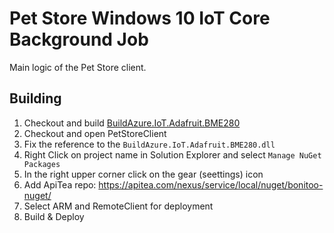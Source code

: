 ﻿# Pet Store Windows 10 IoT Core Background Job

Main logic of the Pet Store client.

## Building
1. Checkout and build [BuildAzure.IoT.Adafruit.BME280](https://github.com/bonitoo-io/BuildAzure.IoT.Adafruit.BME280)
1. Checkout and open PetStoreClient
1. Fix the reference to the `BuildAzure.IoT.Adafruit.BME280.dll`
1. Right Click on project name in Solution Explorer and select `Manage NuGet Packages`
1. In the right upper corner click on the gear (seettings) icon
1. Add ApiTea repo: https://apitea.com/nexus/service/local/nuget/bonitoo-nuget/ 
1. Select ARM and RemoteClient for deployment
1. Build & Deploy